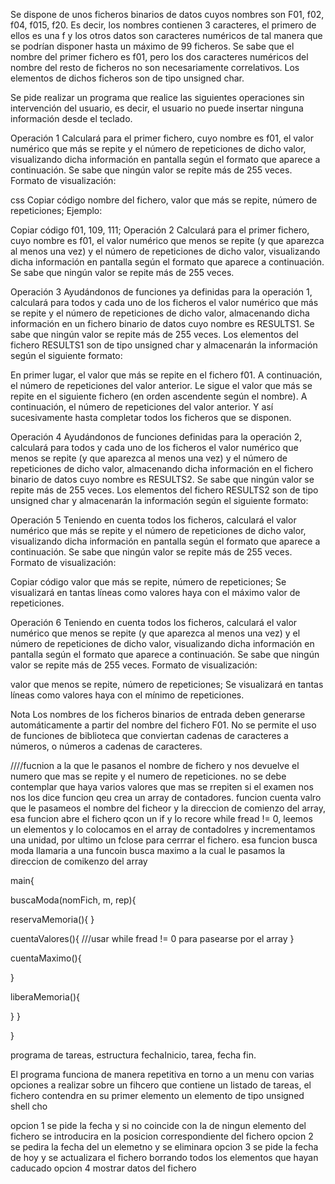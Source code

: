 Se dispone de unos ficheros binarios de datos cuyos nombres son F01, f02, f04, f015, f20. Es decir, los nombres contienen 3 caracteres, el primero de ellos es una f y los otros datos son caracteres numéricos de tal manera que se podrían disponer hasta un máximo de 99 ficheros. Se sabe que el nombre del primer fichero es f01, pero los dos caracteres numéricos del nombre del resto de ficheros no son necesariamente correlativos. Los elementos de dichos ficheros son de tipo unsigned char.

Se pide realizar un programa que realice las siguientes operaciones sin intervención del usuario, es decir, el usuario no puede insertar ninguna información desde el teclado.

Operación 1
Calculará para el primer fichero, cuyo nombre es f01, el valor numérico que más se repite y el número de repeticiones de dicho valor, visualizando dicha información en pantalla según el formato que aparece a continuación. Se sabe que ningún valor se repite más de 255 veces. Formato de visualización:

css
Copiar código
nombre del fichero, valor que más se repite, número de repeticiones;
Ejemplo:

Copiar código
f01, 109, 111;
Operación 2
Calculará para el primer fichero, cuyo nombre es f01, el valor numérico que menos se repite (y que aparezca al menos una vez) y el número de repeticiones de dicho valor, visualizando dicha información en pantalla según el formato que aparece a continuación. Se sabe que ningún valor se repite más de 255 veces.

Operación 3
Ayudándonos de funciones ya definidas para la operación 1, calculará para todos y cada uno de los ficheros el valor numérico que más se repite y el número de repeticiones de dicho valor, almacenando dicha información en un fichero binario de datos cuyo nombre es RESULTS1. Se sabe que ningún valor se repite más de 255 veces. Los elementos del fichero RESULTS1 son de tipo unsigned char y almacenarán la información según el siguiente formato:

En primer lugar, el valor que más se repite en el fichero f01.
A continuación, el número de repeticiones del valor anterior.
Le sigue el valor que más se repite en el siguiente fichero (en orden ascendente según el nombre).
A continuación, el número de repeticiones del valor anterior.
Y así sucesivamente hasta completar todos los ficheros que se disponen.

Operación 4
Ayudándonos de funciones definidas para la operación 2, calculará para todos y cada uno de los ficheros el valor numérico que menos se repite (y que aparezca al menos una vez) y el número de repeticiones de dicho valor, almacenando dicha información en el fichero binario de datos cuyo nombre es RESULTS2. Se sabe que ningún valor se repite más de 255 veces. Los elementos del fichero RESULTS2 son de tipo unsigned char y almacenarán la información según el siguiente formato:

Operación 5
Teniendo en cuenta todos los ficheros, calculará el valor numérico que más se repite y el número de repeticiones de dicho valor, visualizando dicha información en pantalla según el formato que aparece a continuación. Se sabe que ningún valor se repite más de 255 veces. Formato de visualización:

Copiar código
valor que más se repite, número de repeticiones;
Se visualizará en tantas líneas como valores haya con el máximo valor de repeticiones.

Operación 6
Teniendo en cuenta todos los ficheros, calculará el valor numérico que menos se repite (y que aparezca al menos una vez) y el número de repeticiones de dicho valor, visualizando dicha información en pantalla según el formato que aparece a continuación. Se sabe que ningún valor se repite más de 255 veces. Formato de visualización:

valor que menos se repite, número de repeticiones;
Se visualizará en tantas líneas como valores haya con el mínimo de repeticiones.

Nota
Los nombres de los ficheros binarios de entrada deben generarse automáticamente a partir del nombre del fichero F01.
No se permite el uso de funciones de biblioteca que conviertan cadenas de caracteres a números, o números a cadenas de caracteres.


////fucnion a la que le pasanos el nombre de fichero y nos devuelve el numero que mas se repite y el numero de repeticiones. no se debe contemplar que haya varios valores que mas se rrepiten si el examen nos nos los dice funcion qeu crea un array de contadores. funcion cuenta valro que le pasameos el nombre del ficheor y la direccion de comienzo del array, esa funcion abre el fichero qcon un if y lo recore while fread != 0, leemos un elementos y lo colocamos en el array de contadolres y incrementamos una unidad, por ultimo un fclose para cerrrar el fichero. esa funcion busca moda llamaria a una funcoin busca maximo a la cual le pasamos la direccion de comikenzo del array

main{

buscaModa(nomFich, m, rep){ 


reservaMemoria(){ 
}

cuentaValores(){
///usar while fread != 0 para pasearse por el array
}

cuentaMaximo(){

}

liberaMemoria(){

}
}   


}

programa de tareas, estructura fechaInicio, tarea, fecha fin.

El programa funciona de manera repetitiva en torno a un menu con varias opciones a realizar sobre un fihcero que contiene un listado de tareas, el fichero contendra en su primer 
elemento un elemento de tipo unsigned shell cho

opcion 1 se pide la fecha y si no coincide con la de ningun elemento del fichero se introducira en la posicion correspondiente del fichero
opcion 2 se pedira la fecha del un elemetno y se eliminara
opcion 3 se pide la fecha de hoy y se actualizara el fichero borrando todos los elementos que hayan caducado
opcion 4 mostrar datos del fichero



